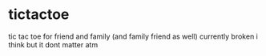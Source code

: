 # tictactoe
tic tac toe for friend and family (and family friend as well)
currently broken i think but it dont matter atm
